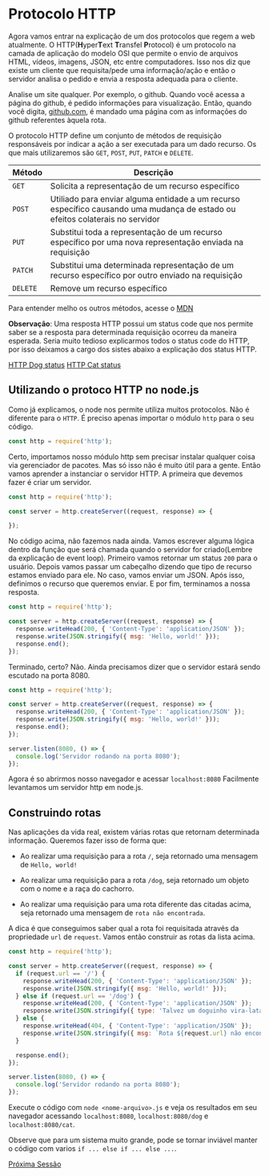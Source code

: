 # Protocolo HTTP

Agora vamos entrar na explicação de um dos protocolos que regem a web atualmente. O HTTP(**H**yper**T**ext **T**ransfel **P**rotocol) é um protocolo na camada de aplicação do modelo OSI que permite o envio de arquivos HTML, vídeos, imagens, JSON, etc entre computadores. Isso nos diz que existe um cliente que requisita/pede uma informação/ação e então o servidor analisa o pedido e envia a resposta adequada para o cliente.

Analise um site qualquer. Por exemplo, o github. Quando você acessa a página do github, é pedido informações para visualização. Então, quando você digita, [github.com](https://github.com/), é mandado uma página com as informações do github referentes àquela rota.

O protocolo HTTP define um conjunto de métodos de requisição responsáveis por indicar a ação a ser executada para um dado recurso. Os que mais utilizaremos são `GET`, `POST`, `PUT`, `PATCH` e `DELETE`.

| Método   | Descrição                                                                                                                     |
| -------- | ----------------------------------------------------------------------------------------------------------------------------- |
| `GET`    | Solicita a representação de um recurso específico                                                                             |
| `POST`   | Utiliado para enviar alguma entidade a um recurso específico causando uma mudança de estado ou efeitos colaterais no servidor |
| `PUT`    | Substitui toda a representação de um recurso específico por uma nova representação enviada na requisição                      |
| `PATCH`  | Substitui uma determinada representação de um recurso específico por outro enviado na requisição                              |
| `DELETE` | Remove um recurso específico                                                                                                  |

Para entender melho os outros métodos, acesse o [MDN](https://developer.mozilla.org/pt-BR/docs/Web/HTTP/Methods)

**Observação**: Uma resposta HTTP possui um status code que nos permite saber se a resposta para determinada requisição ocorreu da maneira esperada. Seria muito tedioso explicarmos todos o status code do HTTP, por isso deixamos a cargo dos sistes abaixo a explicação dos status HTTP.

[HTTP Dog status](https://httpstatusdogs.com/)
[HTTP Cat status](https://http.cat/)

## Utilizando o protoco HTTP no node.js

Como já explicamos, o node nos permite utiliza muitos protocolos. Não é diferente para o `HTTP`. É preciso apenas importar o módulo `http` para o seu código.

```javascript
const http = require('http');
```

Certo, importamos nosso módulo http sem precisar instalar qualquer coisa via gerenciador de pacotes. Mas só isso não é muito útil para a gente. Então vamos aprender a instanciar o servidor HTTP. A primeira que devemos fazer é criar um servidor.

```javascript
const http = require('http');

const server = http.createServer((request, response) => {

});
```

No código acima, não fazemos nada ainda. Vamos escrever alguma lógica dentro da função que será chamada quando o servidor for criado(Lembre da explicação de event loop). Primeiro vamos retornar um status `200` para o usuário. Depois vamos passar um cabeçalho dizendo que tipo de recurso estamos enviado para ele. No caso, vamos enviar um JSON. Após isso, definimos o recurso que queremos enviar. E por fim, terminamos a nossa resposta.

```javascript
const http = require('http');

const server = http.createServer((request, response) => {
  response.writeHead(200, { 'Content-Type': 'application/JSON' });
  response.write(JSON.stringify({ msg: 'Hello, world!' }));
  response.end();
});
```

Terminado, certo? Não. Ainda precisamos dizer que o servidor estará sendo escutado na porta 8080.

```javascript
const http = require('http');

const server = http.createServer((request, response) => {
  response.writeHead(200, { 'Content-Type': 'application/JSON' });
  response.write(JSON.stringify({ msg: 'Hello, world!' }));
  response.end();
});

server.listen(8080, () => {
  console.log('Servidor rodando na porta 8080');
});
```

Agora é so abrirmos nosso navegador e acessar `localhost:8080` Facilmente levantamos um servidor http em node.js.

## Construindo rotas

Nas aplicações da vida real, existem várias rotas que retornam determinada informação. Queremos fazer isso de forma que:

- Ao realizar uma requisição para a rota `/`, seja retornado uma mensagem de `Hello, world!`

- Ao realizar uma requisição para a rota `/dog`, seja retornado um objeto com o nome e a raça do cachorro.

- Ao realizar uma requisição para uma rota diferente das citadas acima, seja retornado uma mensagem de `rota não encontrada`.

A dica é que conseguimos saber qual a rota foi requisitada através da propriedade `url` de `request`. Vamos então construir as rotas da lista acima.

```javascript
const http = require('http');

const server = http.createServer((request, response) => {
  if (request.url == '/') {
    response.writeHead(200, { 'Content-Type': 'application/JSON' });
    response.write(JSON.stringify({ msg: 'Hello, world!' }));
  } else if (request.url == '/dog') {
    response.writeHead(200, { 'Content-Type': 'application/JSON' });
    response.write(JSON.stringify({ type: 'Talvez um doguinho vira-lata caramelo', name: 'zig' }));
  } else {
    response.writeHead(404, { 'Content-Type': 'application/JSON' });
    response.write(JSON.stringify({ msg: `Rota ${request.url} não encontrada` }));
  }

  response.end();
});

server.listen(8080, () => {
  console.log('Servidor rodando na porta 8080');
});
```

Execute o código com `node <nome-arquivo>.js` e veja os resultados em seu navegador acessando `localhost:8080`, `localhost:8080/dog` e `localhost:8080/cat`.

Observe que para um sistema muito grande, pode se tornar inviável manter o código com varios `if ... else if ... else ...`.

[Próxima Sessão](./04-npm.md)
